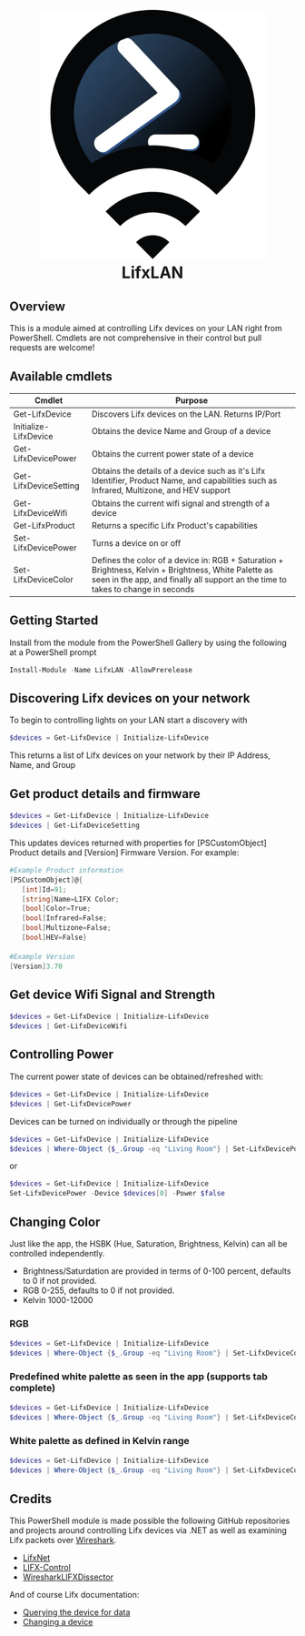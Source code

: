 <h1 align="center">
  <br>
  <img width="400" src="lifxlan.png">
  <br>
    LifxLAN
  <br>
</h1>

## Overview

This is a module aimed at controlling Lifx devices on your LAN right from PowerShell. Cmdlets are not comprehensive in their control but pull requests are welcome!

## Available cmdlets

| Cmdlet                |    Purpose    |
| --------------------- | ----------- |
| Get-LifxDevice        | Discovers Lifx devices on the LAN. Returns IP/Port  |
| Initialize-LifxDevice | Obtains the device Name and Group of a device    |
| Get-LifxDevicePower   | Obtains the current power state of a device |
| Get-LifxDeviceSetting | Obtains the details of a device such as it's Lifx Identifier, Product Name, and capabilities such as Infrared, Multizone, and HEV support |
| Get-LifxDeviceWifi    | Obtains the current wifi signal and strength of a device |
| Get-LifxProduct       | Returns a specific Lifx Product's capabilities |
| Set-LifxDevicePower   | Turns a device on or off |
| Set-LifxDeviceColor   | Defines the color of a device in: RGB + Saturation + Brightness, Kelvin + Brightness, White Palette as seen in the app, and finally all support an the time to takes to change in seconds |

## Getting Started

Install from the module from the PowerShell Gallery by using the following at a PowerShell prompt

```powershell
Install-Module -Name LifxLAN -AllowPrerelease
```

## Discovering Lifx devices on your network

To begin to controlling lights on your LAN start a discovery with

```powershell
$devices = Get-LifxDevice | Initialize-LifxDevice
```

This returns a list of Lifx devices on your network by their IP Address, Name, and Group

## Get product details and firmware

```powershell
$devices = Get-LifxDevice | Initialize-LifxDevice
$devices | Get-LifxDeviceSetting
```

This updates devices returned with properties for [PSCustomObject] Product details and [Version] Firmware Version. For example:

```powershell
#Example Product information
[PSCustomObject]@{
   [int]Id=91;
   [string]Name=LIFX Color;
   [bool]Color=True;
   [bool]Infrared=False;
   [bool]Multizone=False;
   [bool]HEV=False}

#Example Version
[Version]3.70
```

## Get device Wifi Signal and Strength

```powershell
$devices = Get-LifxDevice | Initialize-LifxDevice
$devices | Get-LifxDeviceWifi
```

## Controlling Power

The current power state of devices can be obtained/refreshed with:

```powershell
$devices = Get-LifxDevice | Initialize-LifxDevice
$devices | Get-LifxDevicePower
```

Devices can be turned on individually or through the pipeline

```powershell
$devices = Get-LifxDevice | Initialize-LifxDevice
$devices | Where-Object {$_.Group -eq "Living Room"} | Set-LifxDevicePower -Power $true
```

or

```powershell
$devices = Get-LifxDevice | Initialize-LifxDevice
Set-LifxDevicePower -Device $devices[0] -Power $false
```

## Changing Color

Just like the app, the HSBK (Hue, Saturation, Brightness, Kelvin) can all be controlled independently.

- Brightness/Saturdation are provided in terms of 0-100 percent, defaults to 0 if not provided.
- RGB 0-255, defaults to 0 if not provided.
- Kelvin 1000-12000

### RGB

```powershell
$devices = Get-LifxDevice | Initialize-LifxDevice
$devices | Where-Object {$_.Group -eq "Living Room"} | Set-LifxDeviceColor -Red 200 -Blue 13 -Brightness 75 -Saturation 100
```

### Predefined white palette as seen in the app (supports tab complete)

```powershell
$devices = Get-LifxDevice | Initialize-LifxDevice
$devices | Where-Object {$_.Group -eq "Living Room"} | Set-LifxDeviceColor -Brightness 100 -White 'Sunset' -SecondsToTransition 1.5
```

### White palette as defined in Kelvin range

```powershell
$devices = Get-LifxDevice | Initialize-LifxDevice
$devices | Where-Object {$_.Group -eq "Living Room"} | Set-LifxDeviceColor -Kelvin 7500 -Brightness 100
```

## Credits

This PowerShell module is made possible the following GitHub repositories and projects around controlling Lifx devices via .NET as well as examining Lifx packets over [Wireshark](https://www.wireshark.org/).

- [LifxNet](https://github.com/dotMorten/LifxNet)
- [LIFX-Control](https://github.com/PhilWheat/LIFX-Control)
- [WiresharkLIFXDissector](https://github.com/mab5vot9us9a/WiresharkLIFXDissector)

And of course Lifx documentation:

- [Querying the device for data](https://lan.developer.lifx.com/docs/querying-the-device-for-data)
- [Changing a device](https://lan.developer.lifx.com/docs/changing-a-device)
